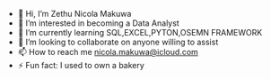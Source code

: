 - 👋 Hi, I’m Zethu Nicola Makuwa
- 👀 I’m interested in becoming a Data Analyst
- 🌱 I’m currently learning SQL,EXCEL,PYTON,OSEMN FRAMEWORK
- 💞️ I’m looking to collaborate on anyone willing to assist 
- 📫 How to reach me nicola.makuwa@icloud.com
- ⚡ Fun fact: I used to own a bakery

<!---
Zethu-STAR/Zethu-STAR is a ✨ special ✨ repository because its `README.md` (this file) appears on your GitHub profile.
You can click the Preview link to take a look at your changes.
--->

